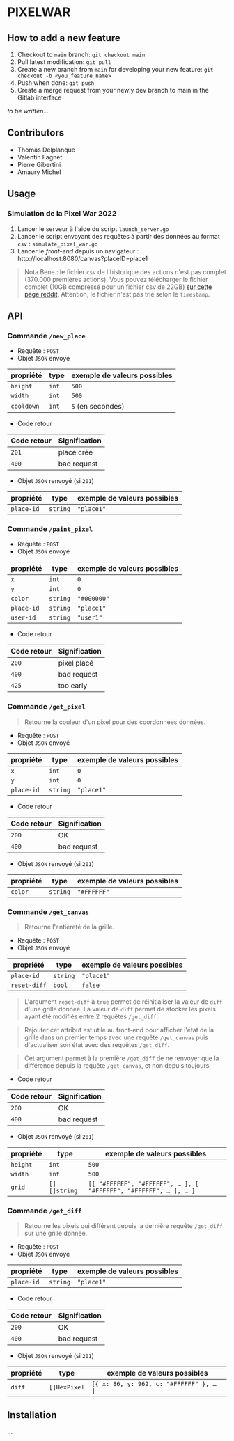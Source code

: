 # PIXELWAR

## How to add a new feature

1. Checkout to `main` branch: `git checkout main`
2. Pull latest modification: `git pull`
3. Create a new branch from `main` for developing your new feature: `git checkout -b <you_feature_name>`
4. Push when done: `git push`
5. Create a merge request from your newly dev branch to main in the Gitlab interface 


*to be written...*

## Contributors

- Thomas Delplanque
- Valentin Fagnet
- Pierre Gibertini
- Amaury Michel

## Usage

### Simulation de la Pixel War 2022

1. Lancer le serveur à l'aide du script `launch_server.go`
2. Lancer le script envoyant des requêtes à partir des données au format `csv` : `simulate_pixel_war.go`
3. Lancer le *front-end* depuis un navigateur : http://localhost:8080/canvas?placeID=place1

> Nota Bene : le fichier `csv` de l'historique des actions n'est pas complet (370.000 premières actions). 
> Vous pouvez télécharger le fichier complet (10GB compressé pour un fichier csv de 22GB) [sur cette page reddit](https://www.reddit.com/r/place/comments/txvk2d/rplace_datasets_april_fools_2022/).
> Attention, le fichier n'est pas trié selon le `timestamp`.

## API

### Commande `/new_place`

- Requête : `POST`
- Objet `JSON` envoyé

| propriété  | type  | exemple de valeurs possibles |
|------------|-------|------------------------------|
| `height`   | `int` | `500`                        |
| `width`    | `int` | `500`                        |
| `cooldown` | `int` | `5` (en secondes)            |


- Code retour

| Code retour | Signification |
|-------------|---------------|
| `201`       | place créé    |
| `400`       | bad request   |

- Objet `JSON` renvoyé (si `201`)

| propriété  | type     | exemple de valeurs possibles |
|------------|----------|------------------------------|
| `place-id` | `string` | `"place1"`                   |

### Commande `/paint_pixel`

- Requête : `POST`
- Objet `JSON` envoyé

| propriété  | type     | exemple de valeurs possibles |
|------------|----------|------------------------------|
| `x`        | `int`    | `0`                          |
| `y`        | `int`    | `0`                          |
| `color`    | `string` | `"#000000"`                  |
| `place-id` | `string` | `"place1"`                   |
| `user-id`  | `string` | `"user1"`                    |


- Code retour

| Code retour | Signification |
|-------------|---------------|
| `200`       | pixel placé   |
| `400`       | bad request   |
| `425`       | too early     |

### Commande `/get_pixel`

> Retourne la couleur d'un pixel pour des coordonnées données.

- Requête : `POST`
- Objet `JSON` envoyé

| propriété  | type     | exemple de valeurs possibles |
|------------|----------|------------------------------|
| `x`        | `int`    | `0`                          |
| `y`        | `int`    | `0`                          |
| `place-id` | `string` | `"place1"`                   |

- Code retour

| Code retour | Signification |
|-------------|---------------|
| `200`       | OK            |
| `400`       | bad request   |

- Objet `JSON` renvoyé (si `201`)

| propriété | type     | exemple de valeurs possibles |
|-----------|----------|------------------------------|
| `color`   | `string` | `"#FFFFFF"`                  |

### Commande `/get_canvas`

> Retourne l'entièreté de la grille.

- Requête : `POST`
- Objet `JSON` envoyé

| propriété    | type     | exemple de valeurs possibles |
|--------------|----------|------------------------------|
| `place-id`   | `string` | `"place1"`                   |
| `reset-diff` | `bool`   | `false`                      |

> L'argument `reset-diff` à `true` permet de réinitialiser la valeur de `diff` d'une grille donnée.
La valeur de `diff` permet de stocker les pixels ayant été modifiés entre 2 requêtes `/get_diff`.

> Rajouter cet attribut est utile au front-end pour afficher l'état de la grille dans un premier temps avec une requête
`/get_canvas` puis d'actualiser son état avec des requêtes `/get_diff`.

> Cet argument permet à la première `/get_diff` de ne renvoyer que la différence depuis la requête `/get_canvas`, 
et non depuis toujours.

- Code retour

| Code retour | Signification |
|-------------|---------------|
| `200`       | OK            |
| `400`       | bad request   |

- Objet `JSON` renvoyé (si `201`)

| propriété | type         | exemple de valeurs possibles                                     |
|-----------|--------------|------------------------------------------------------------------|
| `height`  | `int`        | `500`                                                            |
| `width`   | `int`        | `500`                                                            |
| `grid`    | `[][]string` | `[[ "#FFFFFF", "#FFFFFF", … ], [ "#FFFFFF", "#FFFFFF", … ], … ]` |

### Commande `/get_diff`

> Retourne les pixels qui différent depuis la dernière requête `/get_diff` sur une grille donnée.

- Requête : `POST`
- Objet `JSON` envoyé

| propriété  | type     | exemple de valeurs possibles |
|------------|----------|------------------------------|
| `place-id` | `string` | `"place1"`                   |

- Code retour

| Code retour | Signification |
|-------------|---------------|
| `200`       | OK            |
| `400`       | bad request   |

- Objet `JSON` renvoyé (si `201`)

| propriété | type         | exemple de valeurs possibles            |
|-----------|--------------|-----------------------------------------|
| `diff`    | `[]HexPixel` | `[{ x: 86, y: 962, c: "#FFFFFF" }, … ]` |

## Installation
...
